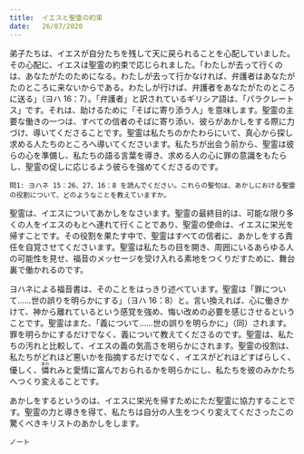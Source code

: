 ```yaml
---
title:  イエスと聖霊の約束
date:   26/07/2020
---
```


弟子たちは、イエスが自分たちを残して天に戻られることを心配していました。その心配に、イエスは聖霊の約束で応じられました。「わたしが去って行くのは、あなたがたのためになる。わたしが去って行かなければ、弁護者はあなたがたのところに来ないからである。わたしが行けば、弁護者をあなたがたのところに送る」（ヨハ 16：7）。「弁護者」と訳されているギリシア語は、「パラクレートス」です。それは、助けるために「そばに寄り添う人」を意味します。聖霊の主要な働きの一つは、すべての信者のそばに寄り添い、彼らがあかしをする際に力づけ、導いてくださることです。聖霊は私たちのかたわらにいて、真心から探し求める人たちのところへ導いてくださいます。私たちが出会う前から、聖霊は彼らの心を準備し、私たちの語る言葉を導き、求める人の心に罪の意識をもたらし、聖霊の促しに応じるよう彼らを強めてくださるのです。

`問1: ヨハネ 15：26、27、16：8 を読んでください。これらの聖句は、あかしにおける聖霊の役割について、どのようなことを教えていますか。`

聖霊は、イエスについてあかしをなさいます。聖霊の最終目的は、可能な限り多くの人をイエスのもとへ連れて行くことであり、聖霊の使命は、イエスに栄光を帰すことです。その役割を果たす中で、聖霊はすべての信者に、あかしをする責任を自覚させてくださいます。聖霊は私たちの目を開き、周囲にいるあらゆる人の可能性を見せ、福音のメッセージを受け入れる素地をつくりだすために、舞台裏で働かれるのです。

ヨハネによる福音書は、そのことをはっきり述べています。聖霊は「罪について……世の誤りを明らかにする」（ヨハ 16：8）と。言い換えれば、心に働きかけて、神から離れているという感覚を強め、悔い改めの必要を感じさせるということです。聖霊はまた、「義について……世の誤りを明らかに」（同）されます。罪を明らかにするだけでなく、義について教えてくださるのです。聖霊は、私たちの汚れと比較して、イエスの義の気高さを明らかにされます。聖霊の役割は、私たちがどれほど悪いかを指摘するだけでなく、イエスがどれほどすばらしく、優しく、<ruby>憐<rt>あわ</rt></ruby>れみと愛情に富んでおられるかを明らかにし、私たちを彼のみかたちへつくり変えることです。

あかしをするというのは、イエスに栄光を帰すためにただ聖霊に協力することです。聖霊の力と導きを得て、私たちは自分の人生をつくり変えてくださったこの驚くべきキリストのあかしをします。

`ノート`
